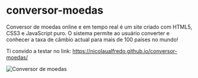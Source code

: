 # conversor-moedas

Conversor de moedas online e em tempo real é um site criado com HTML5, CSS3 e JavaScript puro. O sistema permite ao usuário converter e conhecer a taxa de câmbio actual para mais de 100 países no mundo!

Ti convido a testar no link: https://nicolaualfredo.github.io/conversor-moedas/

![Conversor de moedas](https://user-images.githubusercontent.com/68452830/190027937-47a06a0d-8664-4838-b910-20d9e143e719.png)
